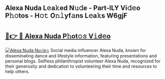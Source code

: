 ## Alexa Nuda L𝚎a𝚔ed N𝚞𝚍e - Part-lLY Vi𝚍𝚎o P𝚑𝚘tos - H𝚘𝚝 O𝚗𝚕yf𝚊ns L𝚎a𝚔s W6gjF

# <h2><a href="http://kf0bvu.oniu.top/?m=Alexa+Nuda">🔗👉 🔴 Alexa Nuda P𝚑ot𝚘𝚜 V𝚒d𝚎o</a></h2>

[![Alexa Nuda Nu𝚍e𝚜](https://i.imgur.com/0qMVB7G.gif)](http://kf0bvu.oniu.top/?m=Alexa+Nuda)
Social media influencer Alexa Nuda, known for disseminating dance and lifestyle information, featuring presentations and personal blogs. Selfless philanthropist volunteer Alexa Nuda, recognized for their generosity and dedication to volunteering their time and resources to help others.  
